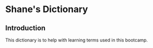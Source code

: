 # Shane's Dictionary

## Introduction

This dictionary is to help with learning terms used in this bootcamp.